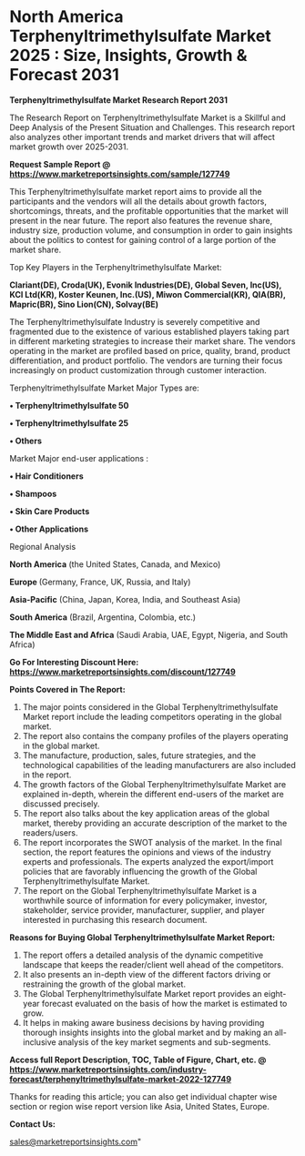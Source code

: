  # North America Terphenyltrimethylsulfate Market 2025 : Size, Insights, Growth & Forecast 2031

<strong>Terphenyltrimethylsulfate Market Research Report 2031</strong>

The Research Report on Terphenyltrimethylsulfate Market is a Skillful and Deep Analysis of the Present Situation and Challenges. This research report also analyzes other important trends and market drivers that will affect market growth over 2025-2031.

<strong>Request Sample Report @ <a href=https://www.marketreportsinsights.com/sample/127749>https://www.marketreportsinsights.com/sample/127749</a></strong>

This Terphenyltrimethylsulfate market report aims to provide all the participants and the vendors will all the details about growth factors, shortcomings, threats, and the profitable opportunities that the market will present in the near future. The report also features the revenue share, industry size, production volume, and consumption in order to gain insights about the politics to contest for gaining control of a large portion of the market share.

Top Key Players in the Terphenyltrimethylsulfate Market:

<strong>Clariant(DE), Croda(UK), Evonik Industries(DE), Global Seven, Inc(US), KCI Ltd(KR), Koster Keunen, Inc.(US), Miwon Commercial(KR), QIA(BR), Mapric(BR), Sino Lion(CN), Solvay(BE)</strong>

The Terphenyltrimethylsulfate Industry is severely competitive and fragmented due to the existence of various established players taking part in different marketing strategies to increase their market share. The vendors operating in the market are profiled based on price, quality, brand, product differentiation, and product portfolio. The vendors are turning their focus increasingly on product customization through customer interaction.

Terphenyltrimethylsulfate Market Major Types are:

<strong>• Terphenyltrimethylsulfate 50

• Terphenyltrimethylsulfate 25

• Others</strong>

Market Major end-user applications :

<strong>• Hair Conditioners

• Shampoos

• Skin Care Products

• Other Applications</strong>

Regional Analysis

</u><strong><b>North America</b></strong> (the United States, Canada, and Mexico)

<strong><b>Europe </b></strong>(Germany, France, UK, Russia, and Italy)

<strong><b>Asia-Pacific</b></strong> (China, Japan, Korea, India, and Southeast Asia)

<strong><b>South America</b></strong> (Brazil, Argentina, Colombia, etc.)

<strong><b>The Middle East and Africa</b></strong> (Saudi Arabia, UAE, Egypt, Nigeria, and South Africa)

<strong>Go For Interesting Discount Here: <a href=https://www.marketreportsinsights.com/discount/127749>https://www.marketreportsinsights.com/discount/127749</a></strong>

<strong>Points Covered in The Report:</strong>
<ol>
  <li>The major points considered in the Global Terphenyltrimethylsulfate Market report include the leading competitors operating in the global market.</li>
  <li>The report also contains the company profiles of the players operating in the global market.</li>
  <li>The manufacture, production, sales, future strategies, and the technological capabilities of the leading manufacturers are also included in the report.</li>
  <li>The growth factors of the Global Terphenyltrimethylsulfate Market are explained in-depth, wherein the different end-users of the market are discussed precisely.</li>
  <li>The report also talks about the key application areas of the global market, thereby providing an accurate description of the market to the readers/users.</li>
  <li>The report incorporates the SWOT analysis of the market. In the final section, the report features the opinions and views of the industry experts and professionals. The experts analyzed the export/import policies that are favorably influencing the growth of the Global Terphenyltrimethylsulfate Market.</li>
  <li>The report on the Global Terphenyltrimethylsulfate Market is a worthwhile source of information for every policymaker, investor, stakeholder, service provider, manufacturer, supplier, and player interested in purchasing this research document.</li>
</ol>
<strong>Reasons for Buying Global Terphenyltrimethylsulfate Market Report:</strong>

<ol>
  <li>The report offers a detailed analysis of the dynamic competitive landscape that keeps the reader/client well ahead of the competitors.</li>
  <li>It also presents an in-depth view of the different factors driving or restraining the growth of the global market.</li>
  <li>The Global Terphenyltrimethylsulfate Market report provides an eight-year forecast evaluated on the basis of how the market is estimated to grow.</li>
  <li>It helps in making aware business decisions by having providing thorough insights insights into the global market and by making an all-inclusive analysis of the key market segments and sub-segments.</li>
</ol>
<strong>Access full Report Description, TOC, Table of Figure, Chart, etc. @ <a href=https://www.marketreportsinsights.com/industry-forecast/terphenyltrimethylsulfate-market-2022-127749>https://www.marketreportsinsights.com/industry-forecast/terphenyltrimethylsulfate-market-2022-127749</a></strong>


Thanks for reading this article; you can also get individual chapter wise section or region wise report version like Asia, United States, Europe.

<strong>Contact Us:</strong>

sales@marketreportsinsights.com"
